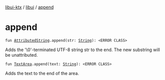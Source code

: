 [libui-ktx](../index.md) / [libui](index.md) / [append](./append.md)

# append

`fun `[`AttributedString`](-attributed-string/index.md)`.append(str: `[`String`](https://kotlinlang.org/api/latest/jvm/stdlib/kotlin/-string/index.html)`): <ERROR CLASS>`

Adds the '\0'-terminated UTF-8 string str to the end. The new substring will be unattributed.

`fun `[`TextArea`](-text-area/index.md)`.append(text: `[`String`](https://kotlinlang.org/api/latest/jvm/stdlib/kotlin/-string/index.html)`): <ERROR CLASS>`

Adds the text to the end of the area.

